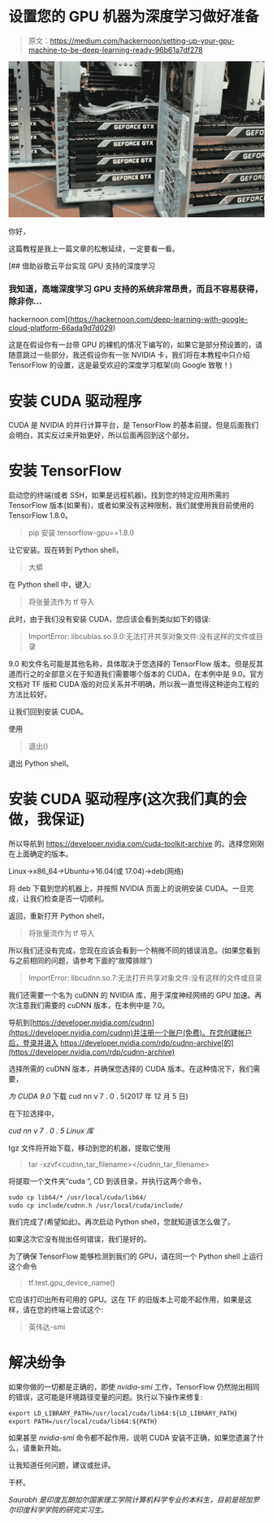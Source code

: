 # 设置您的 GPU 机器为深度学习做好准备

> 原文：<https://medium.com/hackernoon/setting-up-your-gpu-machine-to-be-deep-learning-ready-96b61a7df278>

![](img/70be6d7616c17789ad09dd492ce85b5f.png)

你好，

这篇教程是我上一篇文章的松散延续，一定要看一看。

[](https://hackernoon.com/deep-learning-with-google-cloud-platform-66ada9d7d029) [## 借助谷歌云平台实现 GPU 支持的深度学习

### 我知道，高端深度学习 GPU 支持的系统非常昂贵，而且不容易获得，除非你…

hackernoon.com](https://hackernoon.com/deep-learning-with-google-cloud-platform-66ada9d7d029) 

这是在假设你有一台带 GPU 的裸机的情况下编写的，如果它是部分预设置的，请随意跳过一些部分，我还假设你有一张 NVIDIA 卡，我们将在本教程中只介绍 TensorFlow 的设置，这是最受欢迎的深度学习框架(向 Google 致敬！)

# **安装 CUDA 驱动程序**

CUDA 是 NVIDIA 的并行计算平台，是 TensorFlow 的基本前提。但是后面我们会明白，其实反过来开始更好，所以后面再回到这个部分。

# 安装 TensorFlow

启动您的终端(或者 SSH，如果是远程机器)。找到您的特定应用所需的 TensorFlow 版本(如果有)，或者如果没有这种限制，我们就使用我目前使用的 TensorFlow 1.8.0。

> pip 安装 tensorflow-gpu==1.8.0

让它安装。现在转到 Python shell，

> 大蟒

在 Python shell 中，键入:

> 将张量流作为 tf 导入

此时，由于我们没有安装 CUDA，您应该会看到类似如下的错误:

> ImportError: libcublas.so.9.0:无法打开共享对象文件:没有这样的文件或目录

9.0 和文件名可能是其他名称，具体取决于您选择的 TensorFlow 版本。但是反其道而行之的全部意义在于知道我们需要哪个版本的 CUDA，在本例中是 9.0。官方文档对 TF 版和 CUDA 版的对应关系并不明确，所以我一直觉得这种逆向工程的方法比较好。

让我们回到安装 CUDA。

使用

> 退出()

退出 Python shell。

# 安装 CUDA 驱动程序(这次我们真的会做，我保证)

所以导航到 https://developer.nvidia.com/cuda-toolkit-archive 的。选择您刚刚在上面确定的版本。

Linux->x86_64->Ubuntu->16.04(或 17.04)->deb(网络)

将 deb 下载到您的机器上，并按照 NVIDIA 页面上的说明安装 CUDA。一旦完成，让我们检查是否一切顺利。

返回，重新打开 Python shell，

> 将张量流作为 tf 导入

所以我们还没有完成，您现在应该会看到一个稍微不同的错误消息。(如果您看到与之前相同的问题，请参考下面的“故障排除”)

> ImportError: libcudnn.so.7:无法打开共享对象文件:没有这样的文件或目录

我们还需要一个名为 cuDNN 的 NVIDIA 库，用于深度神经网络的 GPU 加速。再次注意我们需要的 cuDNN 版本，在本例中是 7.0。

导航到[https://developer.nvidia.com/cudnn](https://developer.nvidia.com/cudnn)并注册一个账户(免费)。在您创建帐户后，登录并进入 https://developer.nvidia.com/rdp/cudnn-archive[的](https://developer.nvidia.com/rdp/cudnn-archive)

选择所需的 cuDNN 版本，并确保您选择的 CUDA 版本。在这种情况下，我们需要，

*为 CUDA 9.0* 下载 cud nn v 7 . 0 . 5(2017 年 12 月 5 日)

在下拉选择中，

*cud nn v 7 . 0 . 5 Linux 库*

tgz 文件将开始下载，移动到您的机器，提取它使用

> tar -xzvf<cudnn_tar_filename></cudnn_tar_filename>

将提取一个文件夹“cuda ”, CD 到该目录，并执行这两个命令，

```
sudo cp lib64/* /usr/local/cuda/lib64/
sudo cp include/cudnn.h /usr/local/cuda/include/
```

我们完成了(希望如此)。再次启动 Python shell，您就知道该怎么做了。

如果这次它没有抛出任何错误，我们是好的。

为了确保 TensorFlow 能够检测到我们的 GPU，请在同一个 Python shell 上运行这个命令

> tf.test.gpu_device_name()

它应该打印出所有可用的 GPU。这在 TF 的旧版本上可能不起作用，如果是这样，请在您的终端上尝试这个:

> 英伟达-smi

# 解决纷争

如果你做的一切都是正确的，即使 *nvidia-smi* 工作，TensorFlow 仍然抛出相同的错误，这可能是环境路径变量的问题。执行以下操作来修复:

```
export LD_LIBRARY_PATH=/usr/local/cuda/lib64:${LD_LIBRARY_PATH}
export PATH=/usr/local/cuda/lib64:${PATH}
```

如果甚至 *nvidia-smi* 命令都不起作用，说明 CUDA 安装不正确，如果您遗漏了什么，请重新开始。

让我知道任何问题，建议或批评。

干杯。

*Saurabh 是印度瓦朗加尔国家理工学院计算机科学专业的本科生，目前是班加罗尔印度科学学院的研究实习生。*